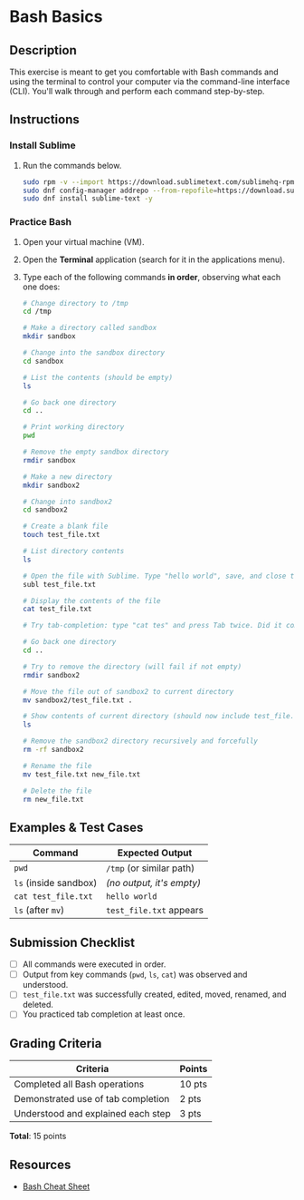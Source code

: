# Bash Basics

## Description
This exercise is meant to get you comfortable with Bash commands and using the terminal to control your computer via the command-line interface (CLI). You'll walk through and perform each command step-by-step.

## Instructions
### Install Sublime
1. Run the commands below.
   ```bash
   sudo rpm -v --import https://download.sublimetext.com/sublimehq-rpm-pub.gpg
   sudo dnf config-manager addrepo --from-repofile=https://download.sublimetext.com/rpm/stable/x86_64/sublime-text.repo
   sudo dnf install sublime-text -y
   ```
### Practice Bash
1. Open your virtual machine (VM).
2. Open the **Terminal** application (search for it in the applications menu).
3. Type each of the following commands **in order**, observing what each one does:

    ```bash
    # Change directory to /tmp
    cd /tmp

    # Make a directory called sandbox
    mkdir sandbox

    # Change into the sandbox directory
    cd sandbox

    # List the contents (should be empty)
    ls

    # Go back one directory
    cd ..

    # Print working directory
    pwd

    # Remove the empty sandbox directory
    rmdir sandbox

    # Make a new directory
    mkdir sandbox2

    # Change into sandbox2
    cd sandbox2

    # Create a blank file
    touch test_file.txt

    # List directory contents
    ls

    # Open the file with Sublime. Type "hello world", save, and close the editor
    subl test_file.txt

    # Display the contents of the file
    cat test_file.txt

    # Try tab-completion: type "cat tes" and press Tab twice. Did it complete to "test_file.txt"?

    # Go back one directory
    cd ..

    # Try to remove the directory (will fail if not empty)
    rmdir sandbox2

    # Move the file out of sandbox2 to current directory
    mv sandbox2/test_file.txt .

    # Show contents of current directory (should now include test_file.txt)
    ls

    # Remove the sandbox2 directory recursively and forcefully
    rm -rf sandbox2

    # Rename the file
    mv test_file.txt new_file.txt

    # Delete the file
    rm new_file.txt
    ```

## Examples & Test Cases

| Command                 | Expected Output              |
|------------------------|------------------------------|
| `pwd`                  | `/tmp` (or similar path)     |
| `ls` (inside sandbox)  | *(no output, it's empty)*    |
| `cat test_file.txt`    | `hello world`                |
| `ls` (after `mv`)      | `test_file.txt` appears      |

## Submission Checklist
- [ ] All commands were executed in order.
- [ ] Output from key commands (`pwd`, `ls`, `cat`) was observed and understood.
- [ ] `test_file.txt` was successfully created, edited, moved, renamed, and deleted.
- [ ] You practiced tab completion at least once.

## Grading Criteria

| Criteria                            | Points |
|-------------------------------------|--------|
| Completed all Bash operations       | 10 pts |
| Demonstrated use of tab completion  | 2 pts  |
| Understood and explained each step  | 3 pts  |

**Total**: 15 points

## Resources
- [Bash Cheat Sheet](../resources/bash_cheat_sheet.sh)
